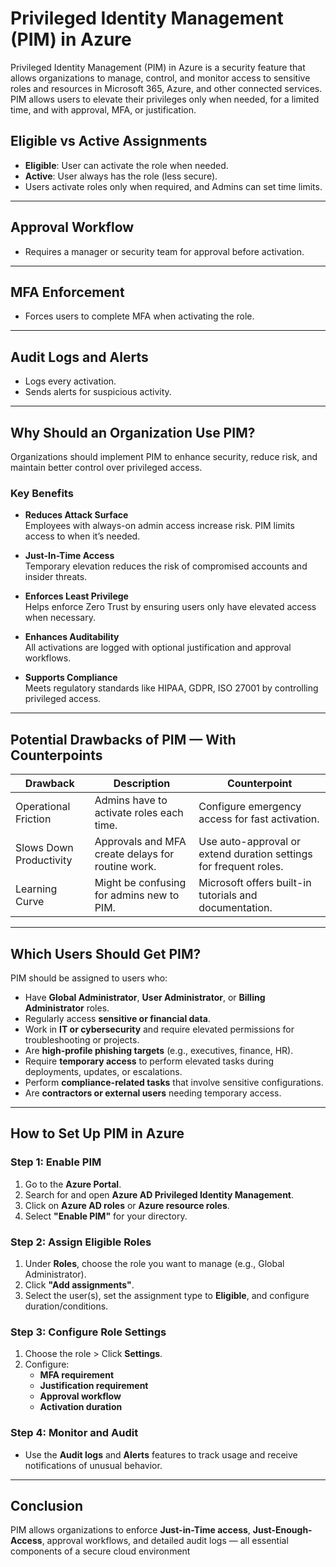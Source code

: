# **Privileged Identity Management (PIM) in Azure**

Privileged Identity Management (PIM) in Azure is a security feature that allows organizations to manage, control, and monitor access to sensitive roles and resources in Microsoft 365, Azure, and other connected services.  
PIM allows users to elevate their privileges only when needed, for a limited time, and with approval, MFA, or justification.

## **Eligible vs Active Assignments**

- **Eligible**: User can activate the role when needed.  
- **Active**: User always has the role (less secure).  
- Users activate roles only when required, and Admins can set time limits.

---

## **Approval Workflow**

- Requires a manager or security team for approval before activation.

---

## **MFA Enforcement**

- Forces users to complete MFA when activating the role.

---

## **Audit Logs and Alerts**

- Logs every activation.  
- Sends alerts for suspicious activity.

---

## **Why Should an Organization Use PIM?**

Organizations should implement PIM to enhance security, reduce risk, and maintain better control over privileged access.

### **Key Benefits**

- **Reduces Attack Surface**  
  Employees with always-on admin access increase risk. PIM limits access to when it’s needed.

- **Just-In-Time Access**  
  Temporary elevation reduces the risk of compromised accounts and insider threats.

- **Enforces Least Privilege**  
  Helps enforce Zero Trust by ensuring users only have elevated access when necessary.

- **Enhances Auditability**  
  All activations are logged with optional justification and approval workflows.

- **Supports Compliance**  
  Meets regulatory standards like HIPAA, GDPR, ISO 27001 by controlling privileged access.

---

## **Potential Drawbacks of PIM — With Counterpoints**

| **Drawback**             | **Description**                                                           | **Counterpoint**                                                          |
|--------------------------|---------------------------------------------------------------------------|---------------------------------------------------------------------------|
| Operational Friction     | Admins have to activate roles each time.                                  | Configure emergency access for fast activation.                          |
| Slows Down Productivity  | Approvals and MFA create delays for routine work.                         | Use auto-approval or extend duration settings for frequent roles.        |
| Learning Curve           | Might be confusing for admins new to PIM.                                 | Microsoft offers built-in tutorials and documentation.                   |

---

## **Which Users Should Get PIM?**

PIM should be assigned to users who:

- Have **Global Administrator**, **User Administrator**, or **Billing Administrator** roles.  
- Regularly access **sensitive or financial data**.  
- Work in **IT or cybersecurity** and require elevated permissions for troubleshooting or projects.  
- Are **high-profile phishing targets** (e.g., executives, finance, HR).  
- Require **temporary access** to perform elevated tasks during deployments, updates, or escalations.  
- Perform **compliance-related tasks** that involve sensitive configurations.  
- Are **contractors or external users** needing temporary access.

---

## **How to Set Up PIM in Azure**

### **Step 1: Enable PIM**

1. Go to the **Azure Portal**.  
2. Search for and open **Azure AD Privileged Identity Management**.  
3. Click on **Azure AD roles** or **Azure resource roles**.  
4. Select **"Enable PIM"** for your directory.

### **Step 2: Assign Eligible Roles**

1. Under **Roles**, choose the role you want to manage (e.g., Global Administrator).  
2. Click **"Add assignments"**.  
3. Select the user(s), set the assignment type to **Eligible**, and configure duration/conditions.

### **Step 3: Configure Role Settings**

1. Choose the role > Click **Settings**.  
2. Configure:  
   - **MFA requirement**  
   - **Justification requirement**  
   - **Approval workflow**  
   - **Activation duration**

### **Step 4: Monitor and Audit**

- Use the **Audit logs** and **Alerts** features to track usage and receive notifications of unusual behavior.

---

## **Conclusion**

PIM allows organizations to enforce **Just-in-Time access**, **Just-Enough-Access**, approval workflows, and detailed audit logs — all essential components of a secure cloud environment
